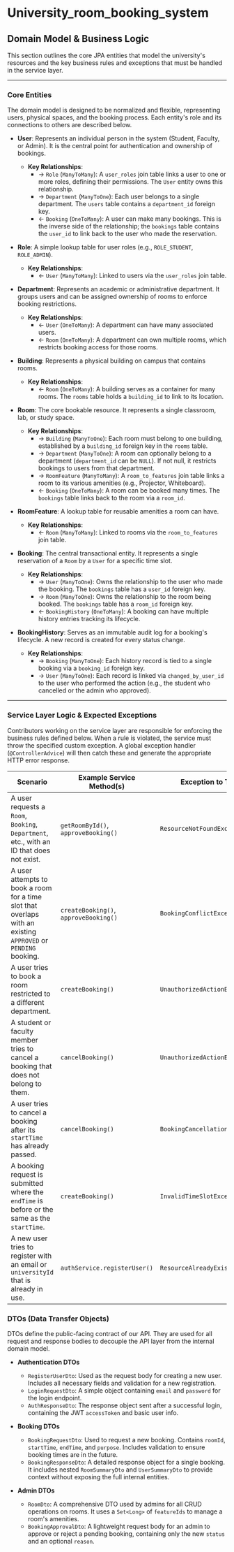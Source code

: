 # University_room_booking_system

## Domain Model & Business Logic

This section outlines the core JPA entities that model the university's resources and the key business rules and exceptions that must be handled in the service layer.

---

###  Core Entities

The domain model is designed to be normalized and flexible, representing users, physical spaces, and the booking process. Each entity's role and its connections to others are described below.

* **User**: Represents an individual person in the system (Student, Faculty, or Admin). It is the central point for authentication and ownership of bookings.
    * **Key Relationships**:
        * → `Role` (`ManyToMany`): A `user_roles` join table links a user to one or more roles, defining their permissions. The `User` entity owns this relationship.
        * → `Department` (`ManyToOne`): Each user belongs to a single department. The `users` table contains a `department_id` foreign key.
        * ← `Booking` (`OneToMany`): A user can make many bookings. This is the inverse side of the relationship; the `bookings` table contains the `user_id` to link back to the user who made the reservation.

* **Role**: A simple lookup table for user roles (e.g., `ROLE_STUDENT`, `ROLE_ADMIN`).
    * **Key Relationships**:
        * ← `User` (`ManyToMany`): Linked to users via the `user_roles` join table.

* **Department**: Represents an academic or administrative department. It groups users and can be assigned ownership of rooms to enforce booking restrictions.
    * **Key Relationships**:
        * ← `User` (`OneToMany`): A department can have many associated users.
        * ← `Room` (`OneToMany`): A department can own multiple rooms, which restricts booking access for those rooms.

* **Building**: Represents a physical building on campus that contains rooms.
    * **Key Relationships**:
        * ← `Room` (`OneToMany`): A building serves as a container for many rooms. The `rooms` table holds a `building_id` to link to its location.

* **Room**: The core bookable resource. It represents a single classroom, lab, or study space.
    * **Key Relationships**:
        * → `Building` (`ManyToOne`): Each room must belong to one building, established by a `building_id` foreign key in the `rooms` table.
        * → `Department` (`ManyToOne`): A room can optionally belong to a department (`department_id` can be `NULL`). If not null, it restricts bookings to users from that department.
        * → `RoomFeature` (`ManyToMany`): A `room_to_features` join table links a room to its various amenities (e.g., Projector, Whiteboard).
        * ← `Booking` (`OneToMany`): A room can be booked many times. The `bookings` table links back to the room via a `room_id`.

* **RoomFeature**: A lookup table for reusable amenities a room can have.
    * **Key Relationships**:
        * ← `Room` (`ManyToMany`): Linked to rooms via the `room_to_features` join table.

* **Booking**: The central transactional entity. It represents a single reservation of a `Room` by a `User` for a specific time slot.
    * **Key Relationships**:
        * → `User` (`ManyToOne`): Owns the relationship to the user who made the booking. The `bookings` table has a `user_id` foreign key.
        * → `Room` (`ManyToOne`): Owns the relationship to the room being booked. The `bookings` table has a `room_id` foreign key.
        * ← `BookingHistory` (`OneToMany`): A booking can have multiple history entries tracking its lifecycle.

* **BookingHistory**: Serves as an immutable audit log for a booking's lifecycle. A new record is created for every status change.
    * **Key Relationships**:
        * → `Booking` (`ManyToOne`): Each history record is tied to a single booking via a `booking_id` foreign key.
        * → `User` (`ManyToOne`): Each record is linked via `changed_by_user_id` to the user who performed the action (e.g., the student who cancelled or the admin who approved).

---

###  Service Layer Logic & Expected Exceptions

Contributors working on the service layer are responsible for enforcing the business rules defined below. When a rule is violated, the service must throw the specified custom exception. A global exception handler (`@ControllerAdvice`) will then catch these and generate the appropriate HTTP error response.

| Scenario                                                                                           | Example Service Method(s)                                | Exception to Throw                  | HTTP Status |
| -------------------------------------------------------------------------------------------------- | -------------------------------------------------------- | ----------------------------------- | :---------: |
| A user requests a `Room`, `Booking`, `Department`, etc., with an ID that does not exist.             | `getRoomById()`, `approveBooking()`                      | `ResourceNotFoundException`         | `404`       |
| A user attempts to book a room for a time slot that overlaps with an existing `APPROVED` or `PENDING` booking. | `createBooking()`, `approveBooking()`                    | `BookingConflictException`          | `409`       |
| A user tries to book a room restricted to a different department.                                  | `createBooking()`                                        | `UnauthorizedActionException`       | `403`       |
| A student or faculty member tries to cancel a booking that does not belong to them.                | `cancelBooking()`                                        | `UnauthorizedActionException`       | `403`       |
| A user tries to cancel a booking after its `startTime` has already passed.                           | `cancelBooking()`                                        | `BookingCancellationException`      | `400`       |
| A booking request is submitted where the `endTime` is before or the same as the `startTime`.         | `createBooking()`                                        | `InvalidTimeSlotException`          | `400`       |
| A new user tries to register with an email or `universityId` that is already in use.               | `authService.registerUser()`                             | `ResourceAlreadyExistsException`    | `409`       |

###  DTOs (Data Transfer Objects)

DTOs define the public-facing contract of our API. They are used for all request and response bodies to decouple the API layer from the internal domain model.

* **Authentication DTOs**
    * `RegisterUserDto`: Used as the request body for creating a new user. Includes all necessary fields and validation for a new registration.
    * `LoginRequestDto`: A simple object containing `email` and `password` for the login endpoint.
    * `AuthResponseDto`: The response object sent after a successful login, containing the JWT `accessToken` and basic user info.

* **Booking DTOs**
    * `BookingRequestDto`: Used to request a new booking. Contains `roomId`, `startTime`, `endTime`, and `purpose`. Includes validation to ensure booking times are in the future.
    * `BookingResponseDto`: A detailed response object for a single booking. It includes nested `RoomSummaryDto` and `UserSummaryDto` to provide context without exposing the full internal entities.

* **Admin DTOs**
    * `RoomDto`: A comprehensive DTO used by admins for all CRUD operations on rooms. It uses a `Set<Long>` of `featureIds` to manage a room's amenities.
    * `BookingApprovalDto`: A lightweight request body for an admin to approve or reject a pending booking, containing only the new `status` and an optional `reason`.